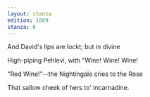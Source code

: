```yaml
---
layout: stanza
edition: 1889
stanza: 6
---
```


And David's lips are lockt; but in divine

High-piping Pehlevi, with "Wine! Wine! Wine!

"Red Wine!"--the Nightingale cries to the Rose

That sallow cheek of hers to' incarnadine.